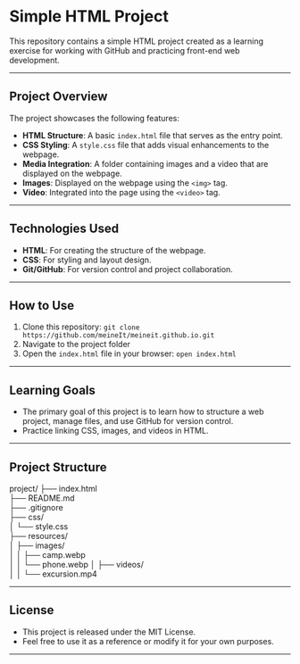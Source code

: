 # Simple HTML Project

This repository contains a simple HTML project created as a learning exercise for working with GitHub and practicing front-end web development.

---

## Project Overview

The project showcases the following features:
- **HTML Structure**: A basic `index.html` file that serves as the entry point.
- **CSS Styling**: A `style.css` file that adds visual enhancements to the webpage.
- **Media Integration**: A folder containing images and a video that are displayed on the webpage.
- **Images**: Displayed on the webpage using the `<img>` tag.
- **Video**: Integrated into the page using the `<video>` tag.

---

## Technologies Used

- **HTML**: For creating the structure of the webpage.
- **CSS**: For styling and layout design.
- **Git/GitHub**: For version control and project collaboration.

---

## How to Use

1. Clone this repository:
    `git clone https://github.com/meineIt/meineit.github.io.git`
2. Navigate to the project folder
3. Open the `index.html` file in your browser:
    `open index.html`

---

## Learning Goals

- The primary goal of this project is to learn how to structure a web project, manage files, and use GitHub for version control.
- Practice linking CSS, images, and videos in HTML.

---

## Project Structure

project/
├── index.html         
├── README.md          
├── .gitignore          
├── css/               
│   └── style.css      
├── resources/         
│   ├── images/        
│   │   ├── camp.webp  
│   │   └── phone.webp 
│   ├── videos/        
│   │   └── excursion.mp4 

---

## License

- This project is released under the MIT License. 
- Feel free to use it as a reference or modify it for your own purposes.

---